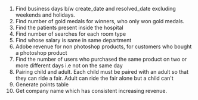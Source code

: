 1. Find business days b/w create_date and resolved_date excluding weekends and holidays.  
2. Find number of gold medals for winners, who only won gold medals.  
3. Find the patients present inside the hospital  
4. Find number of searches for each room type  
5. Find whose salary is same in same department  
6. Adobe revenue for non photoshop products, for customers who bought a photoshop product  
7. Find the number of users who purchased the same product on two or more different days i.e not on the same day  
8. Pairing child and adult. Each child must be paired with an adult so that they can ride a fair. Adult can ride the fair alone but a child can't  
9. Generate points table  
10. Get company name which has consistent increasing revenue.  